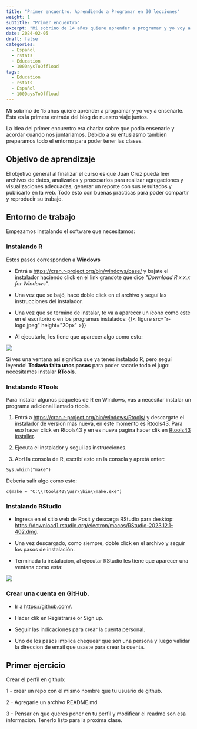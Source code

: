 ```yaml
---
title: "Primer encuentro. Aprendiendo a Programar en 30 lecciones"
weight: 1
subtitle: "Primer encuentro"
excerpt: "Mi sobrino de 14 años quiere aprender a programar y yo voy a enseñarle. Esta es la primera entrada del blog de nuestro viaje juntos que detalla como instalar el entorno que vamos a usar por el resto de las clases."
date: 2024-02-05
draft: false
categories:
  - Español
  - rstats
  - Education
  - 100DaysToOffload
tags: 
  - Education
  - rstats
  - Español
  - 100DaysToOffload
---
```


Mi sobrino de 15 años quiere aprender a programar y yo voy a enseñarle. Esta es la primera entrada del blog de nuestro viaje juntos.

La idea del primer encuentro era charlar sobre que podia ensenarle y acordar cuando nos juntariamos. Debido a su entusiasmo tambien preparamos todo el entorno para poder tener las clases.

## Objetivo de aprendizaje

El objetivo general al finalizar el curso es que Juan Cruz pueda leer archivos de datos, analizarlos y procesarlos para realizar agregaciones y visualizaciones adecuadas, generar un reporte con sus resultados y publicarlo en la web. Todo esto con buenas practicas para poder compartir y reproducir su trabajo.

## Entorno de trabajo

Empezamos instalando el software que necesitamos:

### Instalando R

Estos pasos corresponden a **Windows**

-   Entrá a <https://cran.r-project.org/bin/windows/base/> y bajate el instalador haciendo click en el link grandote que dice *"Download R x.x.x for Windows"*.

-   Una vez que se bajó, hacé doble click en el archivo y seguí las instrucciones del instalador.

-   Una vez que se termine de instalar, te va a aparecer un ícono como este en el escritorio o en los programas instalados: {{< figure src="r-logo.jpeg" height="20px" >}}

-   Al ejecutarlo, les tiene que aparecer algo como esto:

![](r-en-windows.png) 

Si ves una ventana así significa que ya tenés instalado R, pero seguí leyendo! **Todavía falta unos pasos** para poder sacarle todo el jugo: necesitamos instalar **RTools**.

### Instalando RTools

Para instalar algunos paquetes de R en Windows, vas a necesitar instalar un programa adicional llamado rtools. 

1. Entrá a https://cran.r-project.org/bin/windows/Rtools/ y descargate el instalador de version mas nueva, en este momento es Rtools43. Para eso hacer click en Rtools43 y en es nueva pagina hacer clik en [Rtools43 installer](https://cran.r-project.org/bin/windows/Rtools/rtools43/rtools.html).  

2. Ejecuta el instalador y segui las instrucciones.

3. Abrí la consola de R, escribí esto en la consola y apretá enter:

```{r, eval = FALSE}
Sys.which("make")
```

Debería salir algo como esto:
```{r, echo=FALSE}
c(make = "C:\\rtools40\\usr\\bin\\make.exe")
```

### Instalando RStudio

- Ingresa en el sitio web de Posit y descarga RStudio para desktop: https://download1.rstudio.org/electron/macos/RStudio-2023.12.1-402.dmg.

- Una vez descargado, como siempre, doble click en el archivo y seguir los pasos de instalación.

- Terminada la instalacion, al ejecutar RStudio les tiene que aparecer una ventana como esta:


![](rstudio-principal.png) 

### Crear una cuenta en GitHub.

- Ir a https://github.com/.

- Hacer clik en Registrarse or Sign up.

- Seguir las indicaciones para crear la cuenta personal.

- Uno de los pasos implica chequear que son una persona y luego validar la direccion de email que usaste para crear la cuenta. 

## Primer ejercicio

Crear el perfil en github:

1 - crear un repo con el mismo nombre que tu usuario de github.

2 - Agregarle un archivo README.md 

3 - Pensar en que queres poner en tu perfil y modificar el readme son esa informacion. Tenerlo listo para la proxima clase.